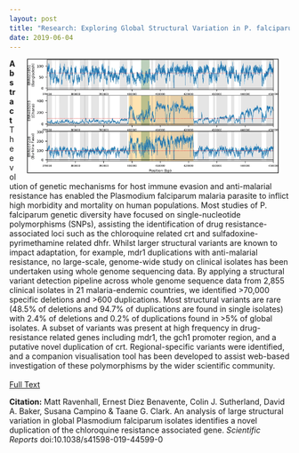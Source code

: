 ```yaml
---
layout: post
title: "Research: Exploring Global Structural Variation in P. falciparum"
date: 2019-06-04
---
```


<img style="float: right; border: 1px solid black" alt="Example SV-Pop Visualisation." hspace="20" src="/assets/posts/pfglobalsv.png" width="450px">

**Abstract**
The evolution of genetic mechanisms for host immune evasion and anti-malarial resistance has enabled the Plasmodium falciparum malaria parasite to inflict high morbidity and mortality on human populations. Most studies of P. falciparum genetic diversity have focused on single-nucleotide polymorphisms (SNPs), assisting the identification of drug resistance-associated loci such as the chloroquine related crt and sulfadoxine-pyrimethamine related dhfr. Whilst larger structural variants are known to impact adaptation, for example, mdr1 duplications with anti-malarial resistance, no large-scale, genome-wide study on clinical isolates has been undertaken using whole genome sequencing data. By applying a structural variant detection pipeline across whole genome sequence data from 2,855 clinical isolates in 21 malaria-endemic countries, we identified >70,000 specific deletions and >600 duplications. Most structural variants are rare (48.5% of deletions and 94.7% of duplications are found in single isolates) with 2.4% of deletions and 0.2% of duplications found in >5% of global isolates. A subset of variants was present at high frequency in drug-resistance related genes including mdr1, the gch1 promoter region, and a putative novel duplication of crt. Regional-specific variants were identified, and a companion visualisation tool has been developed to assist web-based investigation of these polymorphisms by the wider scientific community.
<br><br>
[Full Text](https://www.nature.com/articles/s41598-019-44599-0.pdf)
<br>
<p style="font-size=0.8em"><b>Citation:</b> Matt Ravenhall, Ernest Diez Benavente, Colin J. Sutherland, David A. Baker, Susana Campino & Taane G. Clark. An analysis of large structural variation in global Plasmodium falciparum isolates identifies a novel duplication of the chloroquine resistance associated gene. <i>Scientific Reports</i> doi:10.1038/s41598-019-44599-0</p>